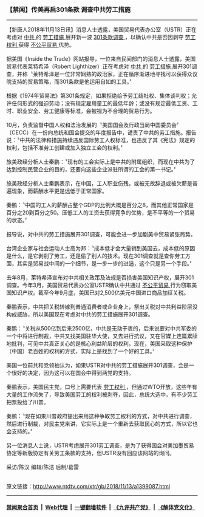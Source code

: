 ### 【禁闻】传美再启301条款 调查中共劳工措施
------------------------

<div class="wysiwyg">
 【新唐人2018年11月13日讯】消息人士透露，美国贸易代表办公室（USTR）正在考虑对
 <a href="http://www.ntdtv.com/xtr/gb/articlelistbytag_中共.html" target="_blank">
  中共
 </a>
 的
 <a href="http://www.ntdtv.com/xtr/gb/articlelistbytag_劳工措施.html" target="_blank">
  劳工措施
 </a>
 展开新一波
 <a href="http://www.ntdtv.com/xtr/gb/articlelistbytag_301条款调查.html" target="_blank">
  301条款调查
 </a>
 ，以确认中共是否因剥夺
 <a href="http://www.ntdtv.com/xtr/gb/articlelistbytag_劳工权利.html" target="_blank">
  劳工权利
 </a>
 获得
 <a href="http://www.ntdtv.com/xtr/gb/articlelistbytag_不公平贸易.html" target="_blank">
  不公平贸易
 </a>
 优势。
 <br/>
 <br/>
 据美国《Inside the Trade》网站报导，一位来自民间部门的消息人士透露，美国贸易代表莱特希泽（Robert Lighthizer）正在考虑对
 <a href="http://www.ntdtv.com/xtr/gb/articlelistbytag_中共.html" target="_blank">
  中共
 </a>
 的
 <a href="http://www.ntdtv.com/xtr/gb/articlelistbytag_劳工措施.html" target="_blank">
  劳工措施
 </a>
 展开301调查，并称〝莱特希泽是一位非常娴熟的政治家，正在循序渐进地寻找可以获得众议院支持的贸易策略，而301条款是他运用自如的工具。〞
 <br/>
 <br/>
 根据《1974年贸易法》第301条规定，如果拒绝给予劳工结社权、集体谈判权；允许任何形式的强迫劳动；没有规定雇用童工的最低年龄；或没有规定最低工资、工时、职业安全、劳工健康等标准，会被视为不合理的贸易行为。
 <br/>
 <br/>
 10月，负责监督中国人权和法治发展的〝美国国会及行政当局中国委员会〞（CECC）在一份向总统和国会提交的年度报告中，谴责了中共的劳工措施。报告说：〝中共的法律和措施持续违反国际劳工人权标准，也违反了其《宪法》规定的权利，包括不准劳工创建或加入独立工会的权利。〞
 <br/>
 <br/>
 旅美政经分析人士秦鹏：〝现有的工会实际上是中共的附属组织，而现在中共为了达到控制民营企业的目的，还要向这些企业派驻所谓的工会的第一书记。〞
 <br/>
 <br/>
 旅美政经分析人士秦鹏表示，在中国，工人职业伤残，或被无故辞退或被欠薪是普遍现象，而薪酬水平更是远低于正常国家。
 <br/>
 <br/>
 秦鹏：〝中国的工人的薪酬占整个GDP的比例大概是百分之8，而其他正常国家是百分之20到百分之50。压低工人的工资去获得竞争的优势，是不平等的一个贸易的状态。〞
 <br/>
 <br/>
 报导说，对中共的劳工措施展开301调查，可能会进一步加剧美中贸易紧张局势。
 <br/>
 <br/>
 台湾企业家与社会运动人士高为邦：〝成本低才会大量销到美国去，成本低的原因是什么，是它剥削了劳工，还是偷了别人的技术。现在301调查就是查你劳工方面，其实是贸易战中间的一个细节，是一步一步的进逼，这个只是另一个手段。〞
 <br/>
 <br/>
 去年8月，莱特希泽宣布对中共相关政策及法规是否损害美国知识产权，展开301调查。今年3月，美国贸易代表办公室USTR确认中共通过
 <a href="http://www.ntdtv.com/xtr/gb/articlelistbytag_不公平贸易.html" target="_blank">
  不公平贸易
 </a>
 行为窃取美国知识产权。截至今年9月底，美国已对2,500亿美元中国进口商品加征关税。
 <br/>
 <br/>
 秦鹏表示，中共把关税转嫁到普通消费者或企业身上，祭出关税对中共利益阶层没构成威胁，所以美国现在考虑对中共的劳工措施展开301调查。
 <br/>
 <br/>
 秦鹏：〝关税从500亿到后来2500亿，中共是无动于衷的，后来说要对中共军委的一个中将进行制裁，中共又找美国驻华大使，又去进行抗议，又在官媒上连篇累牍地批判，可见中共真正关心的是核心利益阶层的权利，现在，美国采取这种保护（中国）老百姓的权利的方式，实际上是找到了一个好的工具。〞
 <br/>
 <br/>
 美国一位前共和党领袖认为，如果USTR对中共的劳工措施展开301调查，会是一个很好的决定，因为这可以在国会中得到两党的支持。
 <br/>
 <br/>
 秦鹏表示，美国民主党，口号上需要代表
 <a href="http://www.ntdtv.com/xtr/gb/articlelistbytag_劳工权利.html" target="_blank">
  劳工权利
 </a>
 ，但通过WTO开放，这些年有大量的工作流失了，导致美国劳工的权利被剥夺，因此，总统大选中，有不少劳工把票投给了川普。
 <br/>
 <br/>
 秦鹏：〝现在如果川普政府提出来用这种争取劳工权利的方式，对中共进行调查，然后进行制裁，对民主党来讲，它实际上是一个重新去获取民心的方式，所以它也会支持的。〞
 <br/>
 <br/>
 另一位消息人士说，USTR考虑展开301劳工调查，是为了获得国会对美加墨贸易协定等新版协定有关劳工条款的支持，但USTR没有回应该网站的询问。
 <br/>
 <br/>
 采访/陈汉 编辑/陈洁 后制/葛雷
</div>

<br/>原文链接：http://www.ntdtv.com/xtr/gb/2018/11/13/a1399087.html


------------------------
#### [禁闻聚合首页](https://github.com/gfw-breaker/banned-news/blob/master/README.md) &nbsp;|&nbsp; [Web代理](https://github.com/gfw-breaker/open-proxy/blob/master/README.md) &nbsp;|&nbsp; [一键翻墙软件](https://github.com/gfw-breaker/nogfw/blob/master/README.md) &nbsp;|&nbsp; [《九评共产党》](https://github.com/gfw-breaker/9ping.md/blob/master/README.md#九评之一评共产党是什么) &nbsp;|&nbsp; [《解体党文化》](https://github.com/gfw-breaker/jtdwh.md/blob/master/README.md#绪论)